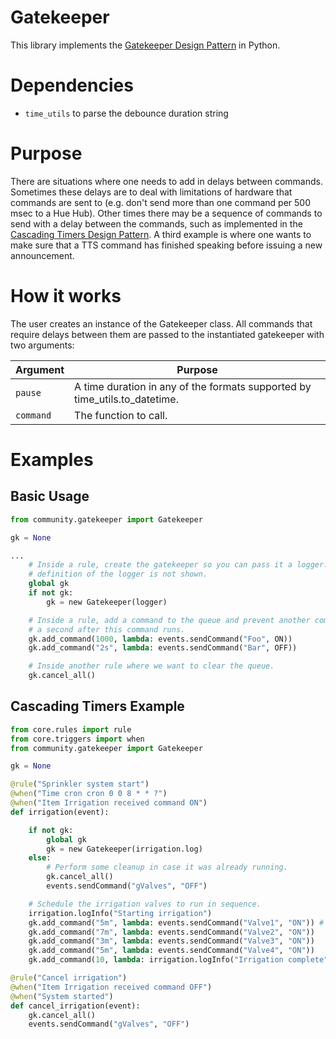 # Gatekeeper

This library implements the [Gatekeeper Design Pattern](https://community.openhab.org/t/design-pattern-gate-keeper/36483) in Python.

# Dependencies
- `time_utils` to parse the debounce duration string

# Purpose
There are situations where one needs to add in delays between commands.
Sometimes these delays are to deal with limitations of hardware that commands are sent to (e.g. don't send more than one command per 500 msec to  a Hue Hub).
Other times there may be a sequence of commands to send with a delay between the commands, such as implemented in the [Cascading Timers Design Pattern](https://community.openhab.org/t/design-pattern-cascading-timers/31791).
A third example is where one wants to make sure that a TTS command has finished speaking before issuing a new announcement.

# How it works
The user creates an instance of the Gatekeeper class.
All commands that require delays between them are passed to the instantiated gatekeeper with two arguments:

Argument | Purpose
-|-
`pause` | A time duration in any of the formats supported by time_utils.to_datetime.
`command` | The function to call.

# Examples
## Basic Usage
```python
from community.gatekeeper import Gatekeeper

gk = None

...
    # Inside a rule, create the gatekeeper so you can pass it a logger. The
    # definition of the logger is not shown.
    global gk
    if not gk:
        gk = new Gatekeeper(logger)

    # Inside a rule, add a command to the queue and prevent another command until
    # a second after this command runs.
    gk.add_command(1000, lambda: events.sendCommand("Foo", ON))
    gk.add_command("2s", lambda: events.sendCommand("Bar", OFF))

    # Inside another rule where we want to clear the queue.
    gk.cancel_all()

```
## Cascading Timers Example

```python
from core.rules import rule
from core.triggers import when
from community.gatekeeper import Gatekeeper

gk = None

@rule("Sprinkler system start")
@when("Time cron cron 0 0 8 * * ?")
@when("Item Irrigation received command ON")
def irrigation(event):

    if not gk:
        global gk
        gk = new Gatekeeper(irrigation.log)
    else:
        # Perform some cleanup in case it was already running.
        gk.cancel_all()
        events.sendCommand("gValves", "OFF")

    # Schedule the irrigation valves to run in sequence.
    irrigation.logInfo("Starting irrigation")
    gk.add_command("5m", lambda: events.sendCommand("Valve1", "ON")) # 5 minutes
    gk.add_command("7m", lambda: events.sendCommand("Valve2", "ON"))
    gk.add_command("3m", lambda: events.sendCommand("Valve3", "ON"))
    gk.add_command("5m", lambda: events.sendCommand("Valve4", "ON"))
    gk.add_command(10, lambda: irrigation.logInfo("Irrigation complete"))

@rule("Cancel irrigation")
@when("Item Irrigation received command OFF")
@when("System started")
def cancel_irrigation(event):
    gk.cancel_all()
    events.sendCommand("gValves", "OFF")

```
